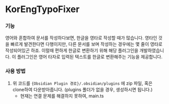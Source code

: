 # KorEngTypoFixer

### 기능
영어와 혼합하여 문서를 작성하다보면, 한글을 영타로 작성할 때가 많습니다. 영타인 것을 빠르게 발견한다면 다행이지만, 다른 문서를 보며 작성하는 경우에는 몇 줄이 영타로 작성되어있곤 하죠.
이럴때 편하게 한글로 변환하기 위해 해당 플러그인을 개발하였습니다. 이 플러그인은 영어 타자로 입력된 텍스트를 한글로 변환해주는 기능을 제공합니다.

### 사용 방법
1. 위 코드를 `{Obsidian Plugin 경로}/.obsidian/plugins` 에 zip 파일, 혹은 clone하여 다운받아줍니다. (plugins 폴더가 없을 경우, 생성하시면 됩니다.)
    - 현재는 연결 문제를 해결하지 못하여, main.ts 